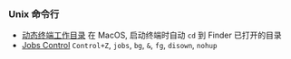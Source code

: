 ### Unix 命令行

- [动态终端工作目录](auto-working-directory.md) 在 MacOS, 启动终端时自动 `cd` 到 Finder 已打开的目录
- [Jobs Control](jobs-control.md) `Control+Z`, `jobs`, `bg`, `&`, `fg`, `disown`, `nohup`
